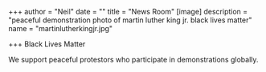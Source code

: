 +++
author = "Neil"
date = ""
title = "News Room"
[image]
description = "peaceful demonstration photo of martin luther king jr. black lives matter"
name = "martinlutherkingjr.jpg"

+++
Black Lives Matter

We support peaceful protestors who participate in demonstrations globally. 